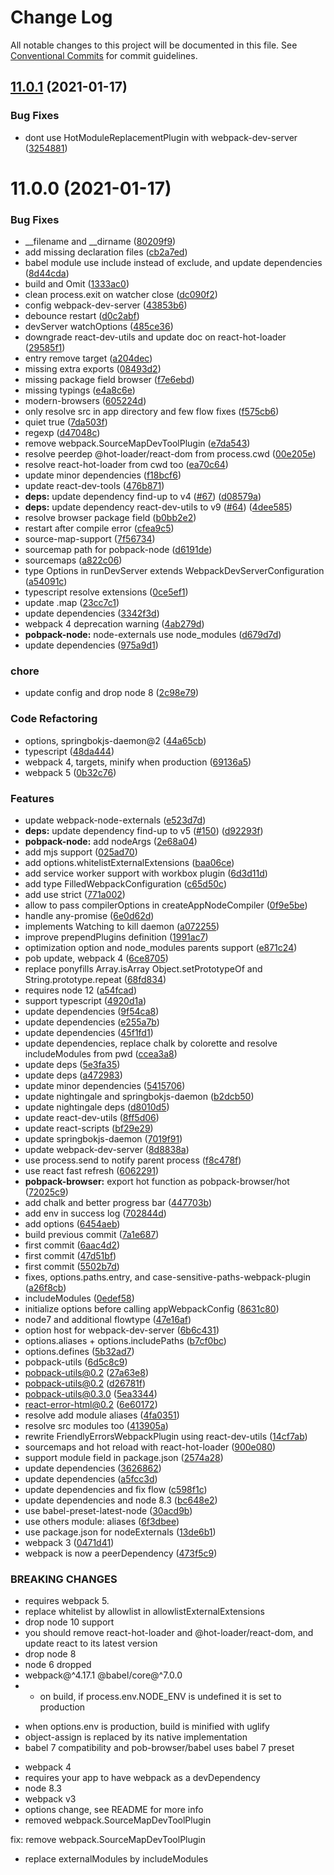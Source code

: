 # Change Log

All notable changes to this project will be documented in this file.
See [Conventional Commits](https://conventionalcommits.org) for commit guidelines.

## [11.0.1](https://github.com/christophehurpeau/pobpack/compare/v11.0.0...v11.0.1) (2021-01-17)


### Bug Fixes

* dont use HotModuleReplacementPlugin with webpack-dev-server ([3254881](https://github.com/christophehurpeau/pobpack/commit/3254881c1d540300a599c7f4be4934c45c6cdb25))





# 11.0.0 (2021-01-17)


### Bug Fixes

* __filename and __dirname ([80209f9](https://github.com/christophehurpeau/pobpack/commit/80209f9d0708e48fe4054ff73357ce2cbdced57e))
* add missing declaration files ([cb2a7ed](https://github.com/christophehurpeau/pobpack/commit/cb2a7ed8fd34503f875d3763c55787e2344e73a4))
* babel module use include instead of exclude, and update dependencies ([8d44cda](https://github.com/christophehurpeau/pobpack/commit/8d44cda3d37eb1b8e80a4d9ba50c0583ef977dc6))
* build and Omit ([1333ac0](https://github.com/christophehurpeau/pobpack/commit/1333ac0c3f5bfa05eda97391544da9aaaa1e581c))
* clean process.exit on watcher close ([dc090f2](https://github.com/christophehurpeau/pobpack/commit/dc090f20eecc416d8cc8581cf4f159f6f082d400))
* config webpack-dev-server ([43853b6](https://github.com/christophehurpeau/pobpack/commit/43853b636b7ad91659623c879339897ead7e62f6))
* debounce restart ([d0c2abf](https://github.com/christophehurpeau/pobpack/commit/d0c2abf76cc307d716578dc220e19c3052d9aedb))
* devServer watchOptions ([485ce36](https://github.com/christophehurpeau/pobpack/commit/485ce363a988bc72de4a2d34950c74ba2c83ef56))
* downgrade react-dev-utils and update doc on react-hot-loader ([29585f1](https://github.com/christophehurpeau/pobpack/commit/29585f126acad6323bfaf8c10e3b077674d4dd9b))
* entry remove target ([a204dec](https://github.com/christophehurpeau/pobpack/commit/a204dec148711038be699b881aeaa9ec08719709))
* missing extra exports ([08493d2](https://github.com/christophehurpeau/pobpack/commit/08493d2319ff0ec228812f923a409f9ebe90ac5d))
* missing package field browser ([f7e6ebd](https://github.com/christophehurpeau/pobpack/commit/f7e6ebd56034335fdaf9e1219f7eec3a37ae7562))
* missing typings ([e4a8c6e](https://github.com/christophehurpeau/pobpack/commit/e4a8c6ef4469332d76a13d261d1171984afd5dae))
* modern-browsers ([605224d](https://github.com/christophehurpeau/pobpack/commit/605224d8bfb19bd98b9df95ecf4f776b6d2e626e))
* only resolve src in app directory and few flow fixes ([f575cb6](https://github.com/christophehurpeau/pobpack/commit/f575cb65e99867bd12bb91044f133d6efafbcfca))
* quiet true ([7da503f](https://github.com/christophehurpeau/pobpack/commit/7da503f651e1f702aad1503bed5a027a0ac61170))
* regexp ([d47048c](https://github.com/christophehurpeau/pobpack/commit/d47048c097fa36e0aac94134774069a290fc1e6b))
* remove webpack.SourceMapDevToolPlugin ([e7da543](https://github.com/christophehurpeau/pobpack/commit/e7da543046a2fd5cb4e9c80c7a6f668f32655fec))
* resolve peerdep @hot-loader/react-dom from process.cwd ([00e205e](https://github.com/christophehurpeau/pobpack/commit/00e205e26df44864ef54b470d428452b25787044))
* resolve react-hot-loader from cwd too ([ea70c64](https://github.com/christophehurpeau/pobpack/commit/ea70c64ada8deda4e6dfc5944c86e9bbabe57fbe))
* update minor dependencies ([f18bcf6](https://github.com/christophehurpeau/pobpack/commit/f18bcf6333475755a7186e94dd31be051b0c4d03))
* update react-dev-tools ([476b871](https://github.com/christophehurpeau/pobpack/commit/476b871afa162dcba3722ab5e3faeaecf001fb7f))
* **deps:** update dependency find-up to v4 ([#67](https://github.com/christophehurpeau/pobpack/issues/67)) ([d08579a](https://github.com/christophehurpeau/pobpack/commit/d08579a20ce36c7aa4189aa3d850f1c32d83e924))
* **deps:** update dependency react-dev-utils to v9 ([#64](https://github.com/christophehurpeau/pobpack/issues/64)) ([4dee585](https://github.com/christophehurpeau/pobpack/commit/4dee5853b782f1cb58123a8bf6182c76e81c0dc2))
* resolve browser package field ([b0bb2e2](https://github.com/christophehurpeau/pobpack/commit/b0bb2e23b2e31d6be73196e2552f8c83c78b7041))
* restart after compile error ([cfea9c5](https://github.com/christophehurpeau/pobpack/commit/cfea9c5683ab325071e28c09db8f95383aab99a7))
* source-map-support ([7f56734](https://github.com/christophehurpeau/pobpack/commit/7f56734731b99809cd365da4dfcbd1b04a77f617))
* sourcemap path for pobpack-node ([d6191de](https://github.com/christophehurpeau/pobpack/commit/d6191de3e65c68d1db83291f24b040cd9e523a63))
* sourcemaps ([a822c06](https://github.com/christophehurpeau/pobpack/commit/a822c06fe7bbbdfd240fa04bedb116d947419d5c))
* type Options in runDevServer extends WebpackDevServerConfiguration ([a54091c](https://github.com/christophehurpeau/pobpack/commit/a54091c6ce36b08c79d43322d49b755ba82dd0b8))
* typescript resolve extensions ([0ce5ef1](https://github.com/christophehurpeau/pobpack/commit/0ce5ef1c0e7d1e0dca2d5ae38ab9a0fb0a0d93ed))
* update .map ([23cc7c1](https://github.com/christophehurpeau/pobpack/commit/23cc7c1426d2f4fb22f969947994a418461eccb9))
* update dependencies ([3342f3d](https://github.com/christophehurpeau/pobpack/commit/3342f3dcb538eb1dc75ef02dbe1edd9d41cbd1ce))
* webpack 4 deprecation warning ([4ab279d](https://github.com/christophehurpeau/pobpack/commit/4ab279de70e2cf34f4d34096638d3620a366470d))
* **pobpack-node:** node-externals use node_modules ([d679d7d](https://github.com/christophehurpeau/pobpack/commit/d679d7dabb32d43657af051dad2773171cfdb084))
* update dependencies ([975a9d1](https://github.com/christophehurpeau/pobpack/commit/975a9d1995c31ffecb1bb9dc7f8bb6e8434b33c3))


### chore

* update config and drop node 8 ([2c98e79](https://github.com/christophehurpeau/pobpack/commit/2c98e796b3ea693ee3d7fdd92e108942572f82a9))


### Code Refactoring

* options, springbokjs-daemon@2 ([44a65cb](https://github.com/christophehurpeau/pobpack/commit/44a65cb24c08f3cc82ce4f7262d78a8c34925778))
* typescript ([48da444](https://github.com/christophehurpeau/pobpack/commit/48da4440545b21063c686d6eb4245983fe49224c))
* webpack 4, targets, minify when production ([69136a5](https://github.com/christophehurpeau/pobpack/commit/69136a55167f1ad3b4a420cbac0c61df63b1cd1d))
* webpack 5 ([0b32c76](https://github.com/christophehurpeau/pobpack/commit/0b32c76e255307fba7934a97e03c75a9fdd631ff))


### Features

* update webpack-node-externals ([e523d7d](https://github.com/christophehurpeau/pobpack/commit/e523d7d7d0a160b70cf767097f181ebbc6d98a21))
* **deps:** update dependency find-up to v5 ([#150](https://github.com/christophehurpeau/pobpack/issues/150)) ([d92293f](https://github.com/christophehurpeau/pobpack/commit/d92293f6de90d0146c75257f96362143f865e030))
* **pobpack-node:** add nodeArgs ([2e68a04](https://github.com/christophehurpeau/pobpack/commit/2e68a04dc4c9bec73ff3985c0a79682f03f6bfa9))
* add mjs support ([025ad70](https://github.com/christophehurpeau/pobpack/commit/025ad70345f271db786edd01f16c0e41040991fa))
* add options.whitelistExternalExtensions ([baa06ce](https://github.com/christophehurpeau/pobpack/commit/baa06ceb093d8240663e0a1e95684a063827f15f))
* add service worker support with workbox plugin ([6d3d11d](https://github.com/christophehurpeau/pobpack/commit/6d3d11dc54aac9f0c705ae2741b9e6df189db641))
* add type FilledWebpackConfiguration ([c65d50c](https://github.com/christophehurpeau/pobpack/commit/c65d50cb9acbcf36cf6e747e1bb7f22b6f4f04fb))
* add use strict ([771a002](https://github.com/christophehurpeau/pobpack/commit/771a0025fbeabf210d8276d74f12fd0503ee4a6d))
* allow to pass compilerOptions in createAppNodeCompiler ([0f9e5be](https://github.com/christophehurpeau/pobpack/commit/0f9e5be19c52f65a6f7ede95e257cfe190d4d188))
* handle any-promise ([6e0d62d](https://github.com/christophehurpeau/pobpack/commit/6e0d62ddc6c6a239b1fe2141ed00f4d72c706412))
* implements Watching to kill daemon ([a072255](https://github.com/christophehurpeau/pobpack/commit/a072255d7963d1536abd521b9ed4614233a758df))
* improve prependPlugins definition ([1991ac7](https://github.com/christophehurpeau/pobpack/commit/1991ac7f6e0e387cd2ee340603b3827fbe65e38a))
* optimization option and node_modules parents support ([e871c24](https://github.com/christophehurpeau/pobpack/commit/e871c2476389c718894f03a4e97f7f5e190311d2))
* pob update, webpack 4 ([6ce8705](https://github.com/christophehurpeau/pobpack/commit/6ce870585bb1412cc3aae6aeec730b4f8ad6e898))
* replace ponyfills Array.isArray Object.setPrototypeOf and String.prototype.repeat ([68fd834](https://github.com/christophehurpeau/pobpack/commit/68fd834a54ba6f9a7ba839a317e214d9873bd2aa))
* requires node 12 ([a54fcad](https://github.com/christophehurpeau/pobpack/commit/a54fcad72fe153a04fe615f922145444c3611f59))
* support typescript ([4920d1a](https://github.com/christophehurpeau/pobpack/commit/4920d1a63b5c91a31d55b0abdb9365416de50fce))
* update dependencies ([9f54ca8](https://github.com/christophehurpeau/pobpack/commit/9f54ca89fccfd5cc79fa92997fd15b255c573773))
* update dependencies ([e255a7b](https://github.com/christophehurpeau/pobpack/commit/e255a7b59e5c2d836208a5a10865c0b284b1188e))
* update dependencies ([45f1fd1](https://github.com/christophehurpeau/pobpack/commit/45f1fd1cd8bb7a59f5ca2a99cab308526625925c))
* update dependencies, replace chalk by colorette and resolve includeModules from pwd ([ccea3a8](https://github.com/christophehurpeau/pobpack/commit/ccea3a8a29baae939ad98e89b52a5d7c5a0f4fa1))
* update deps ([5e3fa35](https://github.com/christophehurpeau/pobpack/commit/5e3fa3531664be52a319d7045f301bad755161de))
* update deps ([a472983](https://github.com/christophehurpeau/pobpack/commit/a4729833f6f3f9e37fc089597f52fcbc1a743c90))
* update minor dependencies ([5415706](https://github.com/christophehurpeau/pobpack/commit/5415706b8de0ede02f70de48bd2d784e9aea3171))
* update nightingale and springbokjs-daemon ([b2dcb50](https://github.com/christophehurpeau/pobpack/commit/b2dcb50349a814ad6f9adc8ec71b6f22cc452f03))
* update nightingale deps ([d8010d5](https://github.com/christophehurpeau/pobpack/commit/d8010d5152f443d1093e1f72105f0980416c34c3))
* update react-dev-utils ([8ff5d06](https://github.com/christophehurpeau/pobpack/commit/8ff5d065fa0c5bd8c6a8481d0e8ae89fe0650811))
* update react-scripts ([bf29e29](https://github.com/christophehurpeau/pobpack/commit/bf29e297fc855177da462ca58cbf3f9505bc4f40))
* update springbokjs-daemon ([7019f91](https://github.com/christophehurpeau/pobpack/commit/7019f91f449787592bd75558de6bb5ddf177b06c))
* update webpack-dev-server ([8d8838a](https://github.com/christophehurpeau/pobpack/commit/8d8838ac4319e322cfeeee2f694ec4fc33e2a334))
* use process.send to notify parent process ([f8c478f](https://github.com/christophehurpeau/pobpack/commit/f8c478f5dfcd8ce43e32729af6eaa3b5b7de1eab))
* use react fast refresh ([6062291](https://github.com/christophehurpeau/pobpack/commit/6062291329b2ffe6eb8f2c7637ec9a8fe97dfdbb))
* **pobpack-browser:** export hot function as pobpack-browser/hot ([72025c9](https://github.com/christophehurpeau/pobpack/commit/72025c9e3f55f88d108ee4615a5665d4561c2f1b))
* add chalk and better progress bar ([447703b](https://github.com/christophehurpeau/pobpack/commit/447703bf6bf968be8f45950daa100b05bb822376))
* add env in success log ([702844d](https://github.com/christophehurpeau/pobpack/commit/702844d2811d78d60d57fdb318f8753a42043890))
* add options ([6454aeb](https://github.com/christophehurpeau/pobpack/commit/6454aeb5aabc66ffaa37c0af2a2c7a6fa0af7e01))
* build previous commit ([7a1e687](https://github.com/christophehurpeau/pobpack/commit/7a1e68742403355f980daa80bf220659717d3292))
* first commit ([6aac4d2](https://github.com/christophehurpeau/pobpack/commit/6aac4d28cecec0237723a72e042775df2e765e16))
* first commit ([47d51bf](https://github.com/christophehurpeau/pobpack/commit/47d51bfcb7b746dddc0a5da3c66bd3bfa0935716))
* first commit ([5502b7d](https://github.com/christophehurpeau/pobpack/commit/5502b7da15e3109047c6dc5d49b916d6cc266b39))
* fixes, options.paths.entry, and case-sensitive-paths-webpack-plugin ([a26f8cb](https://github.com/christophehurpeau/pobpack/commit/a26f8cb0813abdfe92f439c56368e0ae1cbf53f3))
* includeModules ([0edef58](https://github.com/christophehurpeau/pobpack/commit/0edef58fd9b3f83ec4ffc921822ebe535568688b))
* initialize options before calling appWebpackConfig ([8631c80](https://github.com/christophehurpeau/pobpack/commit/8631c809b9e03ad158b2b5b2506d646035a14048))
* node7 and additional flowtype ([47e16af](https://github.com/christophehurpeau/pobpack/commit/47e16af792618f29eba49014df7da7ee64445e2a))
* option host for webpack-dev-server ([6b6c431](https://github.com/christophehurpeau/pobpack/commit/6b6c4313c463794df613dedbc513c4b702a84b65))
* options.aliases + options.includePaths ([b7cf0bc](https://github.com/christophehurpeau/pobpack/commit/b7cf0bc593313476c3bc8f704fa0613160776fde))
* options.defines ([5b32ad7](https://github.com/christophehurpeau/pobpack/commit/5b32ad77fbfdb5242413f179821cfdee85e94e4d))
* pobpack-utils ([6d5c8c9](https://github.com/christophehurpeau/pobpack/commit/6d5c8c911ce89ba45e162759c44508308c6ca2b8))
* pobpack-utils@0.2 ([27a63e8](https://github.com/christophehurpeau/pobpack/commit/27a63e8aaeea18d1c2069bc4cefd2df2943b8b43))
* pobpack-utils@0.2 ([d26781f](https://github.com/christophehurpeau/pobpack/commit/d26781f8114380afce0290934cc278cdb8a07a68))
* pobpack-utils@0.3.0 ([5ea3344](https://github.com/christophehurpeau/pobpack/commit/5ea3344a177b684d3c04a56c6df968aae20b7a27))
* react-error-html@0.2 ([6e60172](https://github.com/christophehurpeau/pobpack/commit/6e60172f64d76a41ba7c45c7d54abc4e79eedde5))
* resolve add module aliases ([4fa0351](https://github.com/christophehurpeau/pobpack/commit/4fa0351b1527e299835c2e3d26ab51c1d39afb20))
* resolve src modules too ([413905a](https://github.com/christophehurpeau/pobpack/commit/413905a1b4a71d923212e0e167495c5e21988ee0))
* rewrite FriendlyErrorsWebpackPlugin using react-dev-utils ([14cf7ab](https://github.com/christophehurpeau/pobpack/commit/14cf7ab99196d48837246790fd54ff01a391592d))
* sourcemaps and hot reload with react-hot-loader ([900e080](https://github.com/christophehurpeau/pobpack/commit/900e08045ea89208b94b09596b5c5132614e8c63))
* support module field in package.json ([2574a28](https://github.com/christophehurpeau/pobpack/commit/2574a282e6a4aa86c4bc2939d0d3a2e482b8fa67))
* update dependencies ([3626862](https://github.com/christophehurpeau/pobpack/commit/3626862a15e18e2323b9d57bf8326fce180564d1))
* update dependencies ([a5fcc3d](https://github.com/christophehurpeau/pobpack/commit/a5fcc3de476db70bb7ce0f777982d071b96e626b))
* update dependencies and fix flow ([c598f1c](https://github.com/christophehurpeau/pobpack/commit/c598f1cd77fbba385e69d66ccfd20379642da3d3))
* update dependencies and node 8.3 ([bc648e2](https://github.com/christophehurpeau/pobpack/commit/bc648e2f2d1327c00fcce800658e8e796c7fca13))
* use babel-preset-latest-node ([30acd9b](https://github.com/christophehurpeau/pobpack/commit/30acd9bc04c66c716772ba808e4f72ba0571e62b))
* use others module: aliases ([6f3dbee](https://github.com/christophehurpeau/pobpack/commit/6f3dbeefaea2c31fb6f0a799fb391ce4aa6ec492))
* use package.json for nodeExternals ([13de6b1](https://github.com/christophehurpeau/pobpack/commit/13de6b13c8b44d30972b0a0de24f8dc45786da71))
* webpack 3 ([0471d41](https://github.com/christophehurpeau/pobpack/commit/0471d416d17660db408a81b2257d004d2ac32053))
* webpack is now a peerDependency ([473f5c9](https://github.com/christophehurpeau/pobpack/commit/473f5c9fd7dc5fba4b8ff46fb053a449e03c8e05))


### BREAKING CHANGES

* requires webpack 5.
* replace whitelist by allowlist in allowlistExternalExtensions
* drop node 10 support
* you should remove react-hot-loader and @hot-loader/react-dom, and update react to its latest version
* drop node 8
* node 6 dropped
* webpack@^4.17.1 @babel/core@^7.0.0
* - on build, if process.env.NODE_ENV is undefined it is set to production
- when options.env is production, build is minified with uglify
- object-assign is replaced by its native implementation
- babel 7 compatibility and pob-browser/babel uses babel 7 preset
* webpack 4
* requires your app to have webpack as a devDependency
* node 8.3
* webpack v3
* options change, see README for more info
* removed webpack.SourceMapDevToolPlugin

fix: remove webpack.SourceMapDevToolPlugin
* replace externalModules by includeModules
